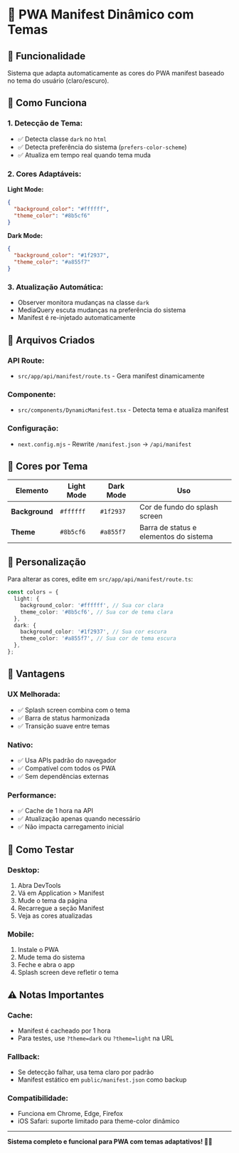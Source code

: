 # 🎨 PWA Manifest Dinâmico com Temas

## 🎯 Funcionalidade

Sistema que adapta automaticamente as cores do PWA manifest baseado no tema do usuário (claro/escuro).

## 🔄 Como Funciona

### **1. Detecção de Tema:**

- ✅ Detecta classe `dark` no `html`
- ✅ Detecta preferência do sistema (`prefers-color-scheme`)
- ✅ Atualiza em tempo real quando tema muda

### **2. Cores Adaptáveis:**

**Light Mode:**

```json
{
  "background_color": "#ffffff",
  "theme_color": "#8b5cf6"
}
```

**Dark Mode:**

```json
{
  "background_color": "#1f2937",
  "theme_color": "#a855f7"
}
```

### **3. Atualização Automática:**

- Observer monitora mudanças na classe `dark`
- MediaQuery escuta mudanças na preferência do sistema
- Manifest é re-injetado automaticamente

## 📁 Arquivos Criados

### **API Route:**

- `src/app/api/manifest/route.ts` - Gera manifest dinamicamente

### **Componente:**

- `src/components/DynamicManifest.tsx` - Detecta tema e atualiza manifest

### **Configuração:**

- `next.config.mjs` - Rewrite `/manifest.json` → `/api/manifest`

## 🎨 Cores por Tema

| Elemento       | Light Mode | Dark Mode | Uso                                    |
| -------------- | ---------- | --------- | -------------------------------------- |
| **Background** | `#ffffff`  | `#1f2937` | Cor de fundo do splash screen          |
| **Theme**      | `#8b5cf6`  | `#a855f7` | Barra de status e elementos do sistema |

## 🔧 Personalização

Para alterar as cores, edite em `src/app/api/manifest/route.ts`:

```typescript
const colors = {
  light: {
    background_color: '#ffffff', // Sua cor clara
    theme_color: '#8b5cf6', // Sua cor de tema clara
  },
  dark: {
    background_color: '#1f2937', // Sua cor escura
    theme_color: '#a855f7', // Sua cor de tema escura
  },
};
```

## 🚀 Vantagens

### **UX Melhorada:**

- ✅ Splash screen combina com o tema
- ✅ Barra de status harmonizada
- ✅ Transição suave entre temas

### **Nativo:**

- ✅ Usa APIs padrão do navegador
- ✅ Compatível com todos os PWA
- ✅ Sem dependências externas

### **Performance:**

- ✅ Cache de 1 hora na API
- ✅ Atualização apenas quando necessário
- ✅ Não impacta carregamento inicial

## 🧪 Como Testar

### **Desktop:**

1. Abra DevTools
2. Vá em Application > Manifest
3. Mude o tema da página
4. Recarregue a seção Manifest
5. Veja as cores atualizadas

### **Mobile:**

1. Instale o PWA
2. Mude tema do sistema
3. Feche e abra o app
4. Splash screen deve refletir o tema

## ⚠️ Notas Importantes

### **Cache:**

- Manifest é cacheado por 1 hora
- Para testes, use `?theme=dark` ou `?theme=light` na URL

### **Fallback:**

- Se detecção falhar, usa tema claro por padrão
- Manifest estático em `public/manifest.json` como backup

### **Compatibilidade:**

- Funciona em Chrome, Edge, Firefox
- iOS Safari: suporte limitado para theme-color dinâmico

---

**Sistema completo e funcional para PWA com temas adaptativos! 🎨✨**
